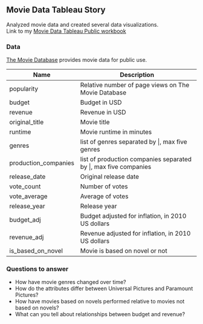 ## Movie Data Tableau Story

Analyzed movie data and created several data visualizations.  
Link to my [Movie Data Tableau Public workbook](https://public.tableau.com/profile/ayumi.ohashi#!/vizhome/MovieDataModified/MovieData)

### Data

[The Movie Database](https://www.themoviedb.org/?language=en) provides movie data for public use.

Name | Description
------------ | -------------
popularity|Relative number of page views on The Movie Database
budget|Budget in USD
revenue|Revenue in USD
original_title|Movie title
runtime|Movie runtime in minutes
genres|list of genres separated by \|, max five genres
production_companies|list of production companies separated by \|, max five companies
release_date|Original release date
vote_count|Number of votes
vote_average|Average of votes
release_year|Release year
budget_adj|Budget adjusted for inflation, in 2010 US dollars
revenue_adj|Revenue adjusted for inflation, in 2010 US dollars
is_based_on_novel|Movie is based on novel or not

### Questions to answer

- How have movie genres changed over time?
- How do the attributes differ between Universal Pictures and Paramount Pictures?
- How have movies based on novels performed relative to movies not based on novels?
- What can you tell about relationships between budget and revenue?
